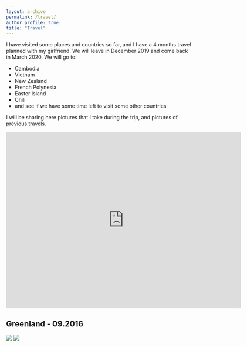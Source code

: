```yaml
---
layout: archive
permalink: /travel/
author_profile: true
title: "Travel"
---
```


I have visited some places and countries so far, and I have a 4 months travel planned with my girlfriend. We will leave in December 2019 and come back in March 2020. We will go to:
- Cambodia
- Vietnam
- New Zealand
- French Polynesia
- Easter Island
- Chili
- and see if we have some time left to visit some other countries

I will be sharing here pictures that I take during the trip, and pictures of previous travels.

<iframe src="https://www.google.com/maps/d/u/0/embed?mid=1VWuZwynxjcC3zpH3tX6cceM2D3367RfL" width="640" height="480" frameBorder="0"></iframe>

## Greenland - 09.2016

<!-- jQuery 1.8 or later, 33 KB -->
<script src="https://ajax.googleapis.com/ajax/libs/jquery/1.11.1/jquery.min.js"></script>

<!-- Fotorama from CDNJS, 19 KB -->
<link  href="https://cdnjs.cloudflare.com/ajax/libs/fotorama/4.6.4/fotorama.css" rel="stylesheet">
<script src="https://cdnjs.cloudflare.com/ajax/libs/fotorama/4.6.4/fotorama.js"></script>

<div class="fotorama">
  <img src="https://drive.google.com/uc?id=1Kom1kBKj3dAI0DWKfsJqo1FqrZnH6LkR">
  <img src="https://drive.google.com/uc?id=1qzCpEE4nAOk_prjPRq7P-NaFsmJVWwOE">
</div>